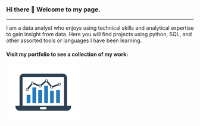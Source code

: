 ### Hi there 👋 Welcome to my page.
-----

I am a data analyst who enjoys using technical skills and analytical expertise to gain insight from data. Here you will find projects using python, SQL, and other assorted tools or languages I have been learning.  

#### Visit my portfolio to see a collection of my work:  
<a href="https://mandi1120.github.io/" target="_blank"><img src="https://github.com/mandi1120/mandi1120/raw/main/portfolio.png" alt="Portfolio" width="200">
  
<br>
<br>


<!--
see https://github.com/anuraghazra/github-readme-stats for stats box instructions
                                               
**mandi1120/mandi1120** is a ✨ _special_ ✨ repository because its `README.md` (this file) appears on your GitHub profile.

Here are some ideas to get you started:

- 🔭 I’m currently working on ...
- 🌱 I’m currently learning ...
- 👯 I’m looking to collaborate on ...
- 🤔 I’m looking for help with ...
- 💬 Ask me about ...
- 📫 How to reach me: ...
- 😄 Pronouns: ...
- ⚡ Fun fact: ...


-->
